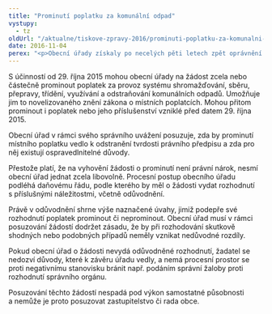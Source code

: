 ```yaml
---
title: "Prominutí poplatku za komunální odpad"
vystupy:
  - tz
oldUrl: "/aktualne/tiskove-zpravy-2016/prominuti-poplatku-za-komunalni-odpad"
date: 2016-11-04
perex: "<p>Obecní úřady získaly po necelých pěti letech zpět oprávnění na žádost prominout místní poplatek za komunální odpad. Pokud žádost zamítnou, musejí své rozhodnutí řádně odůvodnit. Veřejný ochránce práv se setkal se stížnostmi, že obecní úřady odůvodněné rozhodnutí nevydávají.</p>"
---
```


<!-- imported from the old website -->

<p class="MsoNormal" style="text-align:justify"></p><p>S účinností od 29. října 2015 mohou obecní úřady na žádost zcela nebo částečně prominout poplatek za provoz systému shromažďování, sběru, přepravy, třídění, využívání a odstraňování komunálních odpadů. Umožňuje jim to novelizovaného znění zákona o místních poplatcích. Mohou přitom prominout i poplatek nebo jeho příslušenství vzniklé před datem 29. října 2015.</p> <p>Obecní úřad v rámci svého správního uvážení posuzuje, zda by prominutí místního poplatku vedlo k odstranění tvrdosti právního předpisu a zda pro něj existují ospravedlnitelné důvody. </p> <p>Přestože platí, že na vyhovění žádosti o prominutí není právní nárok, nesmí obecní úřad jednat zcela libovolně. Procesní postup obecního úřadu podléhá daňovému řádu, podle kterého by měl o žádosti vydat rozhodnutí s příslušnými náležitostmi, včetně odůvodnění. </p> <p>Právě v odůvodnění shrne výše naznačené úvahy, jimiž podepře své rozhodnutí poplatek prominout či neprominout. Obecní úřad musí v rámci posuzování žádostí dodržet zásadu, že by při rozhodování skutkově shodných nebo podobných případů neměly vznikat nedůvodné rozdíly. </p> <p>Pokud obecní úřad o žádosti nevydá odůvodněné rozhodnutí, žadatel se nedozví důvody, které k závěru úřadu vedly, a nemá procesní prostor se proti negativnímu stanovisku bránit např. podáním správní žaloby proti rozhodnutí správního orgánu. </p> <p>Posuzování těchto žádostí nespadá pod výkon samostatné působnosti a nemůže je proto posuzovat zastupitelstvo či rada obce.  </p>
